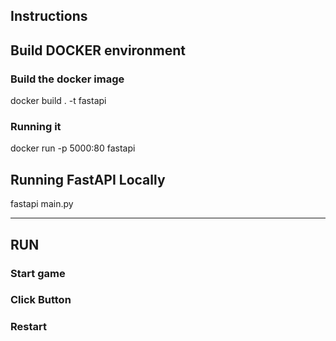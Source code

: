 ## Instructions

## Build DOCKER environment

### Build the docker image
docker build . -t fastapi

### Running it
docker run -p 5000:80 fastapi

## Running FastAPI Locally
fastapi main.py

---
## RUN

### Start game

### Click Button

### Restart